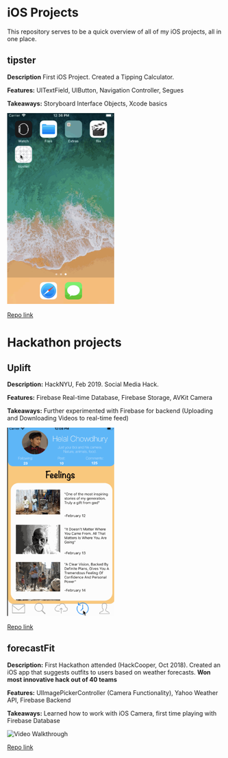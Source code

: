 # iOS Projects
This repository serves to be a quick overview of all of my iOS projects, all in one place.

## tipster
**Description** First iOS Project. Created a Tipping Calculator.

**Features:** UITextField, UIButton, Navigation Controller, Segues

**Takeaways:** Storyboard Interface Objects, Xcode basics

<img src="tipster-demo.gif" width=250 title='Video Walkthrough' alt='Video Walkthrough' />

[Repo link](https://github.com/matthewbrod01/tipster)

# Hackathon projects

## Uplift
**Description:** HackNYU, Feb 2019. Social Media Hack.

**Features:** Firebase Real-time Database, Firebase Storage, AVKit Camera

**Takeaways:** Further experimented with Firebase for backend (Uploading and Downloading Videos to real-time feed)

<img src="uplift.gif" width=250 title='Video Walkthrough' alt='Video Walkthrough' />

[Repo link](https://github.com/matthewbrod01/Uplift)

## forecastFit
**Description:** First Hackathon attended (HackCooper, Oct 2018). Created an iOS app that suggests outfits to users based on weather forecasts. **Won most innovative hack out of 40 teams**

**Features:** UIImagePickerController (Camera Functionality), Yahoo Weather API, Firebase Backend

**Takeaways:** Learned how to work with iOS Camera, first time playing with Firebase Database

<img src="forecastFit.gif" width=250 title='Video Walkthrough' alt='Video Walkthrough' />

[Repo link](https://github.com/matthewbrod01/forecastFit)
